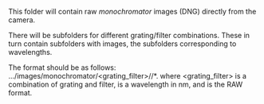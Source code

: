 This folder will contain raw *monochromator* images (DNG) directly from the camera.

There will be subfolders for different grating/filter combinations. These in turn contain subfolders with images, the subfolders corresponding to wavelengths.

The format should be as follows:
.../images/monochromator/<grating_filter>/<wavelength>/*.<raw>
where <grating_filter> is a combination of grating and filter, <wavelength> is a wavelength in nm, and <raw> is the RAW format.
